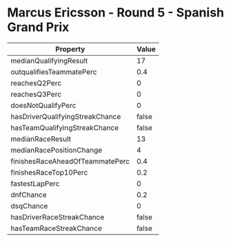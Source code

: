 # Marcus Ericsson - Round 5 - Spanish Grand Prix
Property | Value
--- | ---
medianQualifyingResult | 17
outqualifiesTeammatePerc | 0.4
reachesQ2Perc | 0
reachesQ3Perc | 0
doesNotQualifyPerc | 0
hasDriverQualifyingStreakChance | false
hasTeamQualifyingStreakChance | false
medianRaceResult | 13
medianRacePositionChange | 4
finishesRaceAheadOfTeammatePerc | 0.4
finishesRaceTop10Perc | 0.2
fastestLapPerc | 0
dnfChance | 0.2
dsqChance | 0
hasDriverRaceStreakChance | false
hasTeamRaceStreakChance | false
